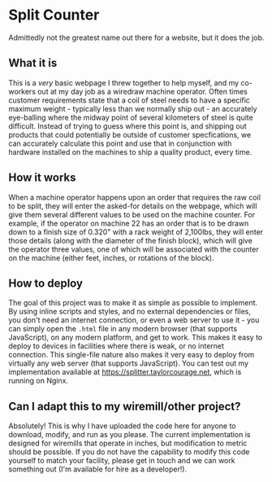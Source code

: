 # Split Counter

Admittedly not the greatest name out there for a website, but it does the job.

## What it is

This is a *very* basic webpage I threw together to help myself, and my co-workers out at my day job as a wiredraw machine operator. Often times customer requirements state that a coil of steel needs to have a specific maximum weight - typically less than we normally ship out - an accurately eye-balling where the midway point of several kilometers of steel is quite difficult. Instead of trying to guess where this point is, and shipping out products that could potentially be outside of customer specfications, we can accurately calculate this point and use that in conjunction with hardware installed on the machines to ship a quality product, every time.

## How it works

When a machine operator happens upon an order that requires the raw coil to be split, they will enter the asked-for details on the webpage, which will give them several different values to be used on the machine counter. For example, if the operator on machine 22 has an order that is to be drawn down to a finish size of 0.320" with a rack weight of 2,100lbs, they will enter those details (along with the diameter of the finish block), which will give the operator three values, one of which will be associated with the counter on the machine (either feet, inches, or rotations of the block).

## How to deploy

The goal of this project was to make it as simple as possible to implement. By using inline scripts and styles, and no external dependencies or files, you don't need an internet connection, or even a web server to use it - you can simply open the `.html` file in any modern browser (that supports JavaScript), on any modern platform, and get to work. This makes it easy to deploy to devices in facilities where there is weak, or no internet connection. This single-file nature also makes it very easy to deploy from virtually any web server (that supports JavaScript). You can test out my implementation available at https://splitter.taylorcourage.net, which is running on Nginx.

## Can I adapt this to my wiremill/other project?

Absolutely! This is why I have uploaded the code here for anyone to download, modify, and run as you please. The current implementation is designed for wiremills that operate in inches, but modification to metric should be possible. If you do not have the capability to modify this code yourself to match your facility, please get in touch and we can work something out (I'm available for hire as a developer!).